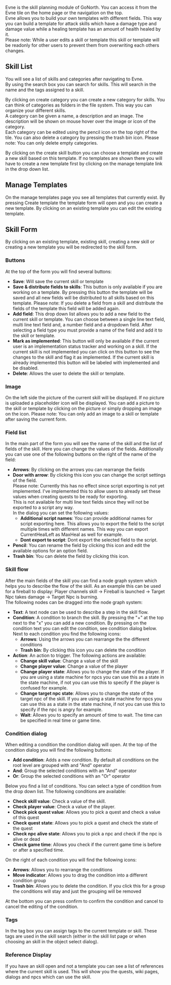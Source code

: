 Evne is the skill planning module of GoNorth. You can access it from the Evne tile on the home page or the navigation on the top.  
Evne allows you to build your own templates with different fields. This way you can build a template for attack skills which have a damage type and damage value while a healing template has an amount of health healed by it.  
Please note: While a user edits a skill or template this skill or template will be readonly for other users to prevent them from overwriting each others changes.

## Skill List
You will see a list of skills and categories after navigating to Evne.  
By using the search box you can search for skills. This will search in the name and the tags assigned to a skill.

By clicking on create category you can create a new category for skills. You can think of categories as folders in the file system. This way you can organize your different skills.  
A category can be given a name, a description and an image. The description will be shown on mouse hover over the image or icon of the category.  
Each category can be edited using the pencil icon on the top right of the tile. You can also delete a category by pressing the trash bin icon. Please note: You can only delete empty categories.

By clicking on the create skill button you can choose a template and create a new skill based on this template. If no templates are shown there you will have to create a new template first by clicking on the manage template link in the drop down list.

## Manage Templates
On the manage templates page you see all templates that currently exist. By pressing Create template the template form will open and you can create a new template. By clicking on an existing template you can edit the existing template.

## Skill Form
By clicking on an existing template, existing skill, creating a new skill or creating a new template you will be redirected to the skill form.

### Buttons
At the top of the form you will find several buttons:
 * **Save**: Will save the current skill or template
 * **Save & distribute fields to skills**: This button is only available if you are working on a template. By pressing this button the template will be saved and all new fields will be distributed to all skills based on this template. Please note: If you delete a field from a skill and distribute the fields of the template this field will be added again.
 * **Add field**: This drop down list allows you to add a new field to the current skill or template. You can choose between a single line text field, multi line text field and, a number field and a dropdown field. After selecting a field type you must provide a name of the field and add it to the skill or template.
 * **Mark as implemented**: This button will only be available if the current user is an implementation status tracker and working on a skill. If the current skill is not implemented you can click on this button to see the changes to the skill and flag it as implemented. If the current skill is already implemented this button will be labeled with implemented and be disabled.
 * **Delete**: Allows the user to delete the skill or template.

### Image
On the left side the picture of the current skill will be displayed. If no picture is uploaded a placeholder icon will be displayed. You can add a picture to the skill or template by clicking on the picture or simply dropping an image on the icon. Please note: You can only add an image to a skill or template after saving the current form.

### Field list
In the main part of the form you will see the name of the skill and the list of fields of the skill. Here you can change the values of the fields. Additionally you can use one of the following buttons on the right of the name of the field:
 * **Arrows**: By clicking on the arrows you can rearrange the fields
 * **Door with arrow**: By clicking this icon you can change the script settings of the field.  
 Please note: Currently this has no effect since script exporting is not yet implemented. I've implemented this to allow users to already set these values when creating quests to be ready for exporting.  
 This is not available for multi line text fields since they will not be exported to a script any way.  
 In the dialog you can set the following values:
   * **Additional script names**: You can provide additional names for script exporting here. This allows you to export the field to the script multiple times with different names. This way you can export CurrentHealLeft as MaxHeal as well for example.
   * **Dont export to script**: Dont export the selected field to the script.
 * **Pencil**: You can rename the field by clicking this icon and edit the available options for an option field.
 * **Trash bin**: You can delete the field by clicking this icon.

### Skill flow
After the main fields of the skill you can find a node graph system which helps you to describe the flow of the skill. As an example this can be used for a fireball to display: Player channels skill -> Fireball is launched -> Target Npc takes damage -> Target Npc is burning.  
The following nodes can be dragged into the node graph system:
 * **Text**: A text node can be used to describe a step in the skill flow.
 * **Condition**: A condition to branch the skill. By pressing the "+" at the top next to the "x" you can add a new condition. By pressing on the condition text you can edit the condition, see condition dialog below. Next to each condition you find the following icons:
    * **Arrows**: Using the arrows you can rearrange the the different conditions
    * **Trash bin**: By clicking this icon you can delete the condition
* **Action**: An action to trigger. The following actions are available:
    * **Change skill value**: Change a value of the skill
    * **Change player value**: Change a value of the player
    * **Change player state**: Allows you to change the state of the player. If you are using a state machine for npcs you can use this as a state in the state machine, if not you can use this to specify if the player is confused for example.
    *  **Change target npc state**: Allows you to change the state of the target npc of the skill. If you are using a state machine for npcs you can use this as a state in the state machine, if not you can use this to specify if the npc is angry for example.
    * **Wait**: Allows you to specify an amount of time to wait. The time can be specified in real time or game time.

### Condition dialog
When editing a condition the condition dialog will open. At the top of the condition dialog you will find the following buttons:
 * **Add condition**: Adds a new condition. By default all conditions on the root level are grouped with and "And" operator
 * **And**: Group the selected conditions with an "And" operator
 * **Or**: Group the selected conditions with an "Or" operator

Below you find a list of conditions. You can select a type of condition from the drop down list. The following conditions are available:
 * **Check skill value**: Check a value of the skill.
 * **Check player value**: Check a value of the player.
 * **Check pick quest value**: Allows you to pick a quest and check a value of this quest
 * **Check quest state**: Allows you to pick a quest and check the state of the quest
 * **Check npc alive state**: Allows you to pick a npc and check if the npc is alive or dead
 * **Check game time**: Allows you check if the current game time is before or after a specified 
 time.

On the right of each condition you will find the following icons:
 * **Arrows**: Allows you to rearrange the conditions
 * **Move indicator**: Allows you to drag the condition into a different condition group
 * **Trash bin**: Allows you to delete the condition. If you click this for a group the conditions will stay and just the grouping will be removed

At the bottom you can press confirm to confirm the condition and cancel to cancel the editing of the condition.

### Tags
In the tag box you can assign tags to the current template or skill. These tags are used in the skill search (either in the skill list page or when choosing an skill in the object select dialog).

### Reference Display
If you have an skill open and not a template you can see a list of references where the current skill is used. This will show you the quests, wiki pages, dialogs and npcs which can use the skill.